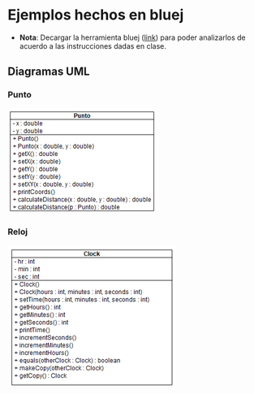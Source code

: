 # Ejemplos hechos en bluej #

* **Nota**: Decargar la herramienta bluej ([link](https://bluej.org/)) para poder analizarlos de acuerdo a las instrucciones dadas en clase.

## Diagramas UML ##

### Punto ###

![punto](punto.png)

### Reloj ###

![clock](clock.png)